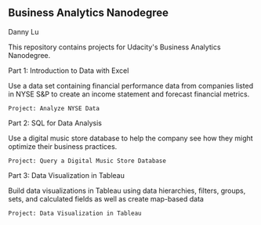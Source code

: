 Business Analytics Nanodegree
---------------------------------------------------------------------------------------------------------------------
Danny Lu

This repository contains projects for Udacity's Business Analytics Nanodegree.

Part 1: Introduction to Data with Excel 

Use a data set containing financial performance data from companies listed in NYSE S&P to create an income statement and forecast financial metrics. 

    Project: Analyze NYSE Data

Part 2: SQL for Data Analysis 

Use a digital music store database to help the company see how they might optimize their business practices. 

    Project: Query a Digital Music Store Database 

Part 3: Data Visualization in Tableau 

Build data visualizations in Tableau using data hierarchies, filters, groups, sets, and calculated fields as well as create map-based data

    Project: Data Visualization in Tableau
